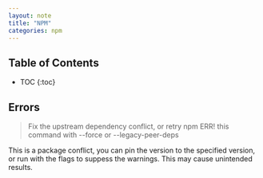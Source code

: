 ```yaml
---
layout: note
title: "NPM"
categories: npm
---
```


## Table of Contents

- TOC
{:toc}

## Errors

> Fix the upstream dependency conflict, or retry npm ERR! this command with --force or --legacy-peer-deps

This is a package conflict, you can pin the version to the specified version, or run with the flags to suppess the warnings. This may cause unintended results.
